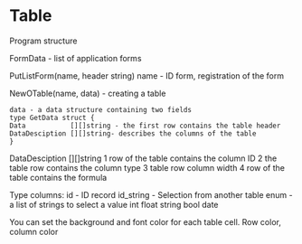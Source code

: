 # Table

Program structure

FormData - list of application forms
 
PutListForm(name, header string) name - ID form, registration of the form

NewOTable(name, data) - creating a table

    data - a data structure containing two fields
    type GetData struct {
	Data           [][]string - the first row contains the table header
	DataDesciption [][]string- describes the columns of the table
    }

DataDesciption [][]string 
      1 row of the table contains the column ID
      2 the table row contains the column type
      3 table row column width
      4 row of the table contains the formula
      
Type columns:
	id - ID record
	id_string - Selection from another table
	enum - a list of strings to select a value
	int
	float
	string
	bool
	date
	


You can set the background and font color for each table cell.
Row color, column color               
